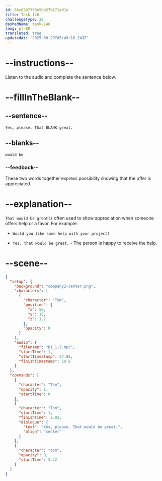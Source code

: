 ```yaml
---
id: 66c62b7398e5db27b171ad1e
title: Task 146
challengeType: 22
dashedName: task-146
lang: pt-BR
translated: true
updatedAt: '2025-09-29T05:49:16.243Z'
---
```


<!-- Audio Reference:
Tom: Yes, please. That would be great. -->

# --instructions--

Listen to the audio and complete the sentence below.

# --fillInTheBlank--

## --sentence--

`Yes, please. That BLANK great.`

## --blanks--

`would be`

### --feedback--

These two words together express possibility showing that the offer is appreciated.

# --explanation--

`That would be great` is often used to show appreciation when someone offers help or a favor. For example:

- `Would you like some help with your project?`

- `Yes, that would be great.` - The person is happy to receive the help.

# --scene--

```json
{
  "setup": {
    "background": "company2-center.png",
    "characters": [
      {
        "character": "Tom",
        "position": {
          "x": 50,
          "y": 15,
          "z": 1.2
        },
        "opacity": 0
      }
    ],
    "audio": {
      "filename": "B1_1-3.mp3",
      "startTime": 1,
      "startTimestamp": 57.88,
      "finishTimestamp": 59.8
    }
  },
  "commands": [
    {
      "character": "Tom",
      "opacity": 1,
      "startTime": 0
    },
    {
      "character": "Tom",
      "startTime": 1,
      "finishTime": 2.92,
      "dialogue": {
        "text": "Yes, please. That would be great.",
        "align": "center"
      }
    },
    {
      "character": "Tom",
      "opacity": 0,
      "startTime": 3.42
    }
  ]
}
```
